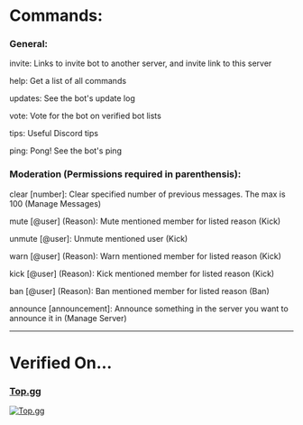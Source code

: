 # Commands:

### General:

   invite: Links to invite bot to another server, and invite link to this server
        
   help: Get a list of all commands
      
   updates: See the bot's update log

   vote: Vote for the bot on verified bot lists

   tips: Useful Discord tips

   ping: Pong! See the bot's ping

### Moderation (Permissions required in parenthensis):

   clear \[number]: Clear specified number of previous messages. The max is 100 (Manage Messages)

   mute \[@user] (Reason): Mute mentioned member for listed reason (Kick)

   unmute \[@user]: Unmute mentioned user (Kick)

   warn \[@user] (Reason): Warn mentioned member for listed reason (Kick)

   kick \[@user] (Reason): Kick mentioned member for listed reason (Kick)

   ban \[@user] (Reason): Ban mentioned member for listed reason (Ban)

   announce \[announcement]: Announce something in the server you want to announce it in (Manage Server)
        
-----

# Verified On...

   ### [Top.gg](https://top.gg/bot/635977560492081162/)
   
   [![Top.gg](https://top.gg/api/widget/635977560492081162.svg)](https://top.gg/bot/635977560492081162)
